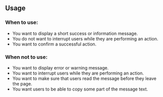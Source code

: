 ## Usage

### When to use:

- You want to display a short success or information message.
- You do not want to interrupt users while they are performing an action.
- You want to confirm a successful action.

### When not to use:

- You want to display error or warning message.
- You want to interrupt users while they are performing an action.
- You want to make sure that users read the message before they leave the page.
- You want users to be able to copy some part of the message text.
